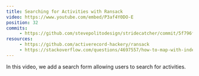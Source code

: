 ```yaml
---
title: Searching for Activities with Ransack
video: https://www.youtube.com/embed/P3af4Y0DO-E
position: 32
commits:
     - https://github.com/stevepolitodesign/stridecatcher/commit/5f796fa3cd362d569a3a7fd0832fc0beed681ec1
resources:
     - https://github.com/activerecord-hackery/ransack
     - https://stackoverflow.com/questions/4697557/how-to-map-with-index-in-ruby
---
```

In this video, we add a search form allowing users to search for activities.